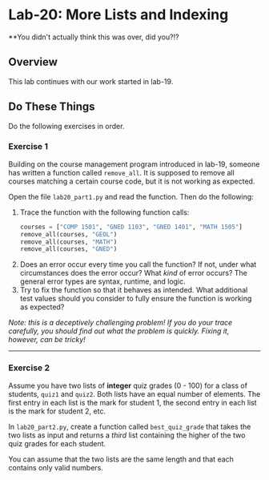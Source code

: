 # Lab-20: More Lists and Indexing

**You didn't actually think this was over, did you?!?

## Overview

This lab continues with our work started in lab-19.

## Do These Things

Do the following exercises in order.

### Exercise 1

Building on the course management program introduced in lab-19, someone has written a function called `remove_all`. It is supposed to remove all courses matching a certain course code, but it is not working as expected.

Open the file `lab20_part1.py` and read the function. Then do the following:

1. Trace the function with the following function calls:
    ```python
    courses = ["COMP 1501", "GNED 1103", "GNED 1401", "MATH 1505"]
    remove_all(courses, "GEOL")
    remove_all(courses, "MATH")
    remove_all(courses, "GNED")
    ```
2. Does an error occur every time you call the function? If not, under what circumstances does the error occur? What *kind* of error occurs? The general error types are syntax, runtime, and logic.
3. Try to fix the function so that it behaves as intended. What additional test values should you consider to fully ensure the function is working as expected?

_Note: this is a deceptively challenging problem! If you do your trace carefully, you should find out what the problem is quickly. Fixing it, however, can be tricky!_

---

### Exercise 2

Assume you have two lists of **integer** quiz grades (0 - 100) for a class of students, `quiz1` and `quiz2`. Both lists have an equal number of elements. The first entry in each list is the mark for student 1, the second entry in each list is the mark for student 2, etc.

In `lab20_part2.py`, create a function called `best_quiz_grade` that takes the two lists as input and returns a *third* list containing the higher of the two quiz grades for each student. 

You can assume that the two lists are the same length and that each contains only valid numbers.